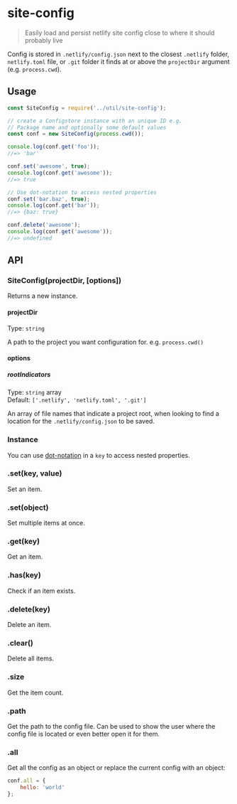 # site-config

> Easily load and persist netlify site config close to where it should probably live

Config is stored in `.netlify/config.json` next to the closest `.netlify` folder, `netlify.toml` file, or `.git` folder it finds at or above the `projectDir` argument (e.g. `process.cwd`).

## Usage

```js
const SiteConfig = require('../util/site-config');

// create a Configstore instance with an unique ID e.g.
// Package name and optionally some default values
const conf = new SiteConfig(process.cwd());

console.log(conf.get('foo'));
//=> 'bar'

conf.set('awesome', true);
console.log(conf.get('awesome'));
//=> true

// Use dot-notation to access nested properties
conf.set('bar.baz', true);
console.log(conf.get('bar'));
//=> {baz: true}

conf.delete('awesome');
console.log(conf.get('awesome'));
//=> undefined
```


## API

### SiteConfig(projectDir, [options])

Returns a new instance.

#### projectDir

Type: `string`

A path to the project you want configuration for. e.g. `process.cwd()`

#### options

##### rootIndicators

Type:  `string` array<br>
Default: `['.netlify', 'netlify.toml', '.git']`

An array of file names that indicate a project root, when looking to find a location for the `.netlify/config.json` to be saved.

### Instance

You can use [dot-notation](https://github.com/sindresorhus/dot-prop) in a `key` to access nested properties.

### .set(key, value)

Set an item.

### .set(object)

Set multiple items at once.

### .get(key)

Get an item.

### .has(key)

Check if an item exists.

### .delete(key)

Delete an item.

### .clear()

Delete all items.

### .size

Get the item count.

### .path

Get the path to the config file. Can be used to show the user where the config file is located or even better open it for them.

### .all

Get all the config as an object or replace the current config with an object:

```js
conf.all = {
	hello: 'world'
};
```
